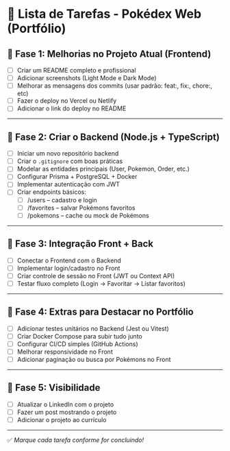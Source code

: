 # 📝 Lista de Tarefas - Pokédex Web (Portfólio)

## 🎯 Fase 1: Melhorias no Projeto Atual (Frontend)

- [ ] Criar um README completo e profissional
- [ ] Adicionar screenshots (Light Mode e Dark Mode)
- [ ] Melhorar as mensagens dos commits (usar padrão: feat:, fix:, chore:, etc)
- [ ] Fazer o deploy no Vercel ou Netlify
- [ ] Adicionar o link do deploy no README

---

## 🎯 Fase 2: Criar o Backend (Node.js + TypeScript)

- [ ] Iniciar um novo repositório backend
- [ ] Criar o `.gitignore` com boas práticas
- [ ] Modelar as entidades principais (User, Pokemon, Order, etc.)
- [ ] Configurar Prisma + PostgreSQL + Docker
- [ ] Implementar autenticação com JWT
- [ ] Criar endpoints básicos:
  - [ ] /users – cadastro e login
  - [ ] /favorites – salvar Pokémons favoritos
  - [ ] /pokemons – cache ou mock de Pokémons

---

## 🎯 Fase 3: Integração Front + Back

- [ ] Conectar o Frontend com o Backend
- [ ] Implementar login/cadastro no Front
- [ ] Criar controle de sessão no Front (JWT ou Context API)
- [ ] Testar fluxo completo (Login → Favoritar → Listar favoritos)

---

## 🎯 Fase 4: Extras para Destacar no Portfólio

- [ ] Adicionar testes unitários no Backend (Jest ou Vitest)
- [ ] Criar Docker Compose para subir tudo junto
- [ ] Configurar CI/CD simples (GitHub Actions)
- [ ] Melhorar responsividade no Front
- [ ] Adicionar paginação ou busca por Pokémons no Front

---

## 🎯 Fase 5: Visibilidade

- [ ] Atualizar o LinkedIn com o projeto
- [ ] Fazer um post mostrando o projeto
- [ ] Adicionar o projeto ao currículo

---

✅ *Marque cada tarefa conforme for concluindo!*
